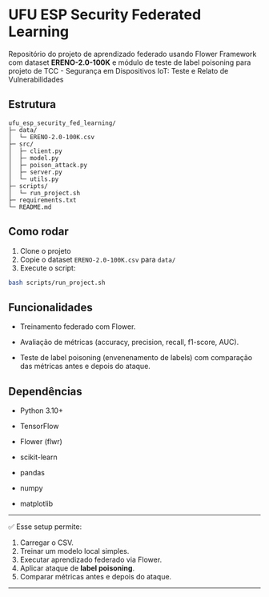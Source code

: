 # UFU ESP Security Federated Learning

Repositório do projeto de aprendizado federado usando Flower Framework com dataset **ERENO-2.0-100K** e módulo de teste de label poisoning para projeto de TCC - Segurança em Dispositivos IoT: Teste e Relato de Vulnerabilidades

## Estrutura

```
ufu_esp_security_fed_learning/
├─ data/
│  └─ ERENO-2.0-100K.csv
├─ src/
│  ├─ client.py
│  ├─ model.py
│  ├─ poison_attack.py
│  ├─ server.py
│  └─ utils.py
├─ scripts/
│  └─ run_project.sh
├─ requirements.txt
└─ README.md
 ```

## Como rodar

1. Clone o projeto
2. Copie o dataset `ERENO-2.0-100K.csv` para `data/`
3. Execute o script:

```bash
bash scripts/run_project.sh

```

## Funcionalidades

* Treinamento federado com Flower.

* Avaliação de métricas (accuracy, precision, recall, f1-score, AUC).

* Teste de label poisoning (envenenamento de labels) com comparação das métricas antes e depois do ataque.

## Dependências

* Python 3.10+

* TensorFlow

* Flower (flwr)

* scikit-learn

* pandas

* numpy

* matplotlib



---

✅ Esse setup permite:

1. Carregar o CSV.
2. Treinar um modelo local simples.
3. Executar aprendizado federado via Flower.
4. Aplicar ataque de **label poisoning**.
5. Comparar métricas antes e depois do ataque.

---

